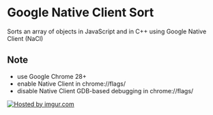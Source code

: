Google Native Client Sort
==============================

Sorts an array of objects in JavaScript and in C++ using Google Native Client (NaCl)

Note
----

 - use Google Chrome 28+
 - enable Native Client in chrome://flags/
 - disable Native Client GDB-based debugging in chrome://flags/


<a href="http://imgur.com/G2zBPOb"><img src="http://i.imgur.com/G2zBPOb.png" title="Hosted by imgur.com" /></a>
